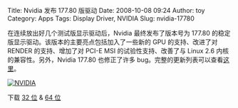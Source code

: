 Title: Nvidia 发布 177.80 版驱动
Date: 2008-10-08 09:24
Author: toy
Category: Apps
Tags: Display Driver, NVIDIA
Slug: nvidia-17780

在连续放出好几个测试版显示驱动后，Nvidia 最终发布了版本号为 177.80
的稳定版显示驱动。该版本的主要亮点包括加入了一些新的 GPU
的支持、改进了对 RENDER 的支持、增加了对 PCI-E MSI
的试验性支持、改善了与 Linux 2.6 内核的兼容性。另外，Nvidia 177.80
也修正了许多
bug。完整的更新列表可以查看[这里](http://www.nvidia.com/object/linux_display_ia32_177.80.html)。

[![NVIDIA](http://i.linuxtoy.org/i/2008/04/nvidia.png "nvidia")](http://i.linuxtoy.org/i/2008/04/nvidia.png)

下载 [32
位](http://us.download.nvidia.com/XFree86/Linux-x86/177.80/NVIDIA-Linux-x86-177.80-pkg1.run)
& [64
位](http://us.download.nvidia.com/XFree86/Linux-x86_64/177.80/NVIDIA-Linux-x86_64-177.80-pkg2.run)
